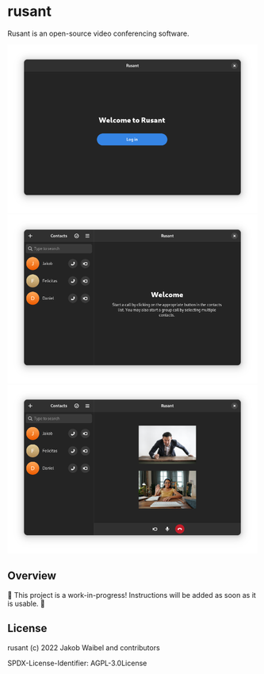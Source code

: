 # rusant

Rusant is an open-source video conferencing software.

![Screenshot 1](./docs/screenshots/login.png)
![Screenshot 2](./docs/screenshots/contacts.png)
![Screenshot 3](./docs/screenshots/call.png)

## Overview

🚧 This project is a work-in-progress! Instructions will be added as soon as it is usable. 🚧

## License

rusant (c) 2022 Jakob Waibel and contributors

SPDX-License-Identifier: AGPL-3.0License